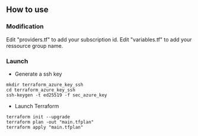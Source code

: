 ## How to use

### Modification

Edit "providers.tf" to add your subscription id. Edit "variables.tf" to add your ressource group name.

### Launch

 - Generate a ssh key 
```shell
mkdir terraform_azure_key_ssh
cd terraform_azure_key_ssh
ssh-keygen -t ed25519 -f sec_azure_key
```
 - Launch Terraform 
```shell
terraform init --upgrade
terraform plan -out "main.tfplan"
terraform apply "main.tfplan"
```




